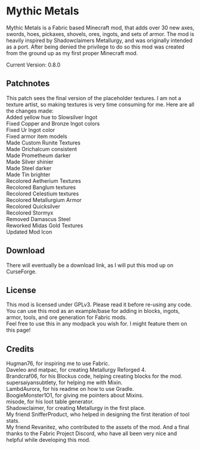 # Mythic Metals

Mythic Metals is a Fabric based Minecraft mod, that adds over 30 new axes, swords, hoes, pickaxes, shovels, ores, ingots, and sets of armor. 
The mod is heavily inspired by Shadowclaimers Metallurgy, and was originally intended as a port. After being denied the privilege to do so this mod was created from the ground up as my first proper Minecraft mod.  

Current Version: 0.8.0

## Patchnotes
This patch sees the final version of the placeholder textures. I am not a texture artist, so making textures is very time consuming for me. Here are all the changes made:  
Added yellow hue to Slowsilver Ingot  
Fixed Copper and Bronze Ingot colors  
Fixed Ur Ingot color  
Fixed armor item models  
Made Custom Runite Textures  
Made Orichalcum consistent  
Made Prometheum darker  
Made Silver shinier  
Made Steel darker  
Made Tin brighter  
Recolored Aetherium Textures  
Recolored Banglum textures  
Recolored Celestium textures  
Recolored Metallurgium Armor  
Recolored Quicksilver  
Recolored Stormyx  
Removed Damascus Steel  
Reworked Midas Gold Textures  
Updated Mod Icon  

## Download

There will eventually be a download link, as I will put this mod up on CurseForge.  

## License

This mod is licensed under GPLv3. Please read it before re-using any code.  
You can use this mod as an example/base for adding in blocks, ingots, armor, tools, and ore generation for Fabric mods.  
Feel free to use this in any modpack you wish for. I might feature them on this page!  

## Credits

Hugman76, for inspiring me to use Fabric.  
Daveleo and matpac, for creating Metallurgy Reforged 4.  
Brandcraf06, for his Blockus code, helping creating blocks for the mod.  
supersaiyansubtlety, for helping me with Mixin.  
LambdAurora, for his readme on how to use Gradle.  
BoogieMonster1O1, for giving me pointers about Mixins.  
misode, for his loot table generator.  
Shadowclaimer, for creating Metallurgy in the first place.  
My friend SnifferProduct, who helped in designing the first iteration of tool stats.  
My friend Revanitez, who contributed to the assets of the mod.
And a final thanks to the Fabric Project Discord, who have all been very nice and helpful while developing this mod.  